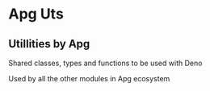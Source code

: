 # Apg Uts


## Utillities by Apg


Shared classes, types and functions to be used with Deno



Used by all the other modules in Apg ecosystem